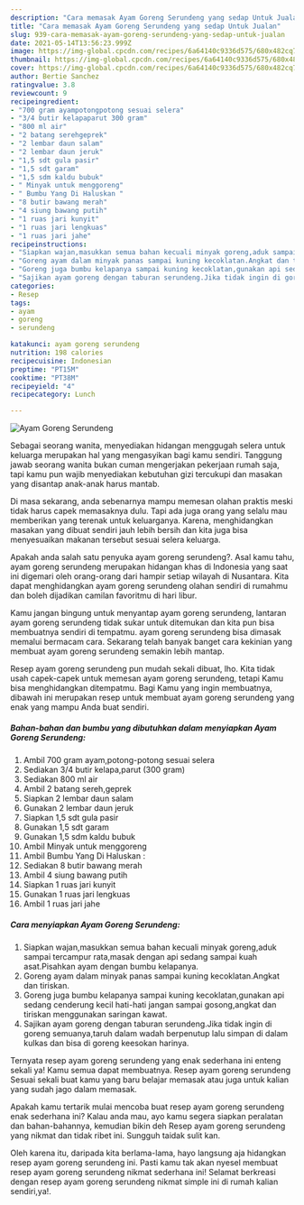 ```yaml
---
description: "Cara memasak Ayam Goreng Serundeng yang sedap Untuk Jualan"
title: "Cara memasak Ayam Goreng Serundeng yang sedap Untuk Jualan"
slug: 939-cara-memasak-ayam-goreng-serundeng-yang-sedap-untuk-jualan
date: 2021-05-14T13:56:23.999Z
image: https://img-global.cpcdn.com/recipes/6a64140c9336d575/680x482cq70/ayam-goreng-serundeng-foto-resep-utama.jpg
thumbnail: https://img-global.cpcdn.com/recipes/6a64140c9336d575/680x482cq70/ayam-goreng-serundeng-foto-resep-utama.jpg
cover: https://img-global.cpcdn.com/recipes/6a64140c9336d575/680x482cq70/ayam-goreng-serundeng-foto-resep-utama.jpg
author: Bertie Sanchez
ratingvalue: 3.8
reviewcount: 9
recipeingredient:
- "700 gram ayampotongpotong sesuai selera"
- "3/4 butir kelapaparut 300 gram"
- "800 ml air"
- "2 batang serehgeprek"
- "2 lembar daun salam"
- "2 lembar daun jeruk"
- "1,5 sdt gula pasir"
- "1,5 sdt garam"
- "1,5 sdm kaldu bubuk"
- " Minyak untuk menggoreng"
- " Bumbu Yang Di Haluskan "
- "8 butir bawang merah"
- "4 siung bawang putih"
- "1 ruas jari kunyit"
- "1 ruas jari lengkuas"
- "1 ruas jari jahe"
recipeinstructions:
- "Siapkan wajan,masukkan semua bahan kecuali minyak goreng,aduk sampai tercampur rata,masak dengan api sedang sampai kuah asat.Pisahkan ayam dengan bumbu kelapanya."
- "Goreng ayam dalam minyak panas sampai kuning kecoklatan.Angkat dan tiriskan."
- "Goreng juga bumbu kelapanya sampai kuning kecoklatan,gunakan api sedang cenderung kecil hati-hati jangan sampai gosong,angkat dan tiriskan menggunakan saringan kawat."
- "Sajikan ayam goreng dengan taburan serundeng.Jika tidak ingin di goreng semuanya,taruh dalam wadah berpenutup lalu simpan di dalam kulkas dan bisa di goreng keesokan harinya."
categories:
- Resep
tags:
- ayam
- goreng
- serundeng

katakunci: ayam goreng serundeng 
nutrition: 198 calories
recipecuisine: Indonesian
preptime: "PT15M"
cooktime: "PT38M"
recipeyield: "4"
recipecategory: Lunch

---
```



![Ayam Goreng Serundeng](https://img-global.cpcdn.com/recipes/6a64140c9336d575/680x482cq70/ayam-goreng-serundeng-foto-resep-utama.jpg)

Sebagai seorang wanita, menyediakan hidangan menggugah selera untuk keluarga merupakan hal yang mengasyikan bagi kamu sendiri. Tanggung jawab seorang  wanita bukan cuman mengerjakan pekerjaan rumah saja, tapi kamu pun wajib menyediakan kebutuhan gizi tercukupi dan masakan yang disantap anak-anak harus mantab.

Di masa  sekarang, anda sebenarnya mampu memesan olahan praktis meski tidak harus capek memasaknya dulu. Tapi ada juga orang yang selalu mau memberikan yang terenak untuk keluarganya. Karena, menghidangkan masakan yang dibuat sendiri jauh lebih bersih dan kita juga bisa menyesuaikan makanan tersebut sesuai selera keluarga. 



Apakah anda salah satu penyuka ayam goreng serundeng?. Asal kamu tahu, ayam goreng serundeng merupakan hidangan khas di Indonesia yang saat ini digemari oleh orang-orang dari hampir setiap wilayah di Nusantara. Kita dapat menghidangkan ayam goreng serundeng olahan sendiri di rumahmu dan boleh dijadikan camilan favoritmu di hari libur.

Kamu jangan bingung untuk menyantap ayam goreng serundeng, lantaran ayam goreng serundeng tidak sukar untuk ditemukan dan kita pun bisa membuatnya sendiri di tempatmu. ayam goreng serundeng bisa dimasak memalui bermacam cara. Sekarang telah banyak banget cara kekinian yang membuat ayam goreng serundeng semakin lebih mantap.

Resep ayam goreng serundeng pun mudah sekali dibuat, lho. Kita tidak usah capek-capek untuk memesan ayam goreng serundeng, tetapi Kamu bisa menghidangkan ditempatmu. Bagi Kamu yang ingin membuatnya, dibawah ini merupakan resep untuk membuat ayam goreng serundeng yang enak yang mampu Anda buat sendiri.

<!--inarticleads1-->

##### Bahan-bahan dan bumbu yang dibutuhkan dalam menyiapkan Ayam Goreng Serundeng:

1. Ambil 700 gram ayam,potong-potong sesuai selera
1. Sediakan 3/4 butir kelapa,parut (300 gram)
1. Sediakan 800 ml air
1. Ambil 2 batang sereh,geprek
1. Siapkan 2 lembar daun salam
1. Gunakan 2 lembar daun jeruk
1. Siapkan 1,5 sdt gula pasir
1. Gunakan 1,5 sdt garam
1. Gunakan 1,5 sdm kaldu bubuk
1. Ambil  Minyak untuk menggoreng
1. Ambil  Bumbu Yang Di Haluskan :
1. Sediakan 8 butir bawang merah
1. Ambil 4 siung bawang putih
1. Siapkan 1 ruas jari kunyit
1. Gunakan 1 ruas jari lengkuas
1. Ambil 1 ruas jari jahe




<!--inarticleads2-->

##### Cara menyiapkan Ayam Goreng Serundeng:

1. Siapkan wajan,masukkan semua bahan kecuali minyak goreng,aduk sampai tercampur rata,masak dengan api sedang sampai kuah asat.Pisahkan ayam dengan bumbu kelapanya.
1. Goreng ayam dalam minyak panas sampai kuning kecoklatan.Angkat dan tiriskan.
1. Goreng juga bumbu kelapanya sampai kuning kecoklatan,gunakan api sedang cenderung kecil hati-hati jangan sampai gosong,angkat dan tiriskan menggunakan saringan kawat.
1. Sajikan ayam goreng dengan taburan serundeng.Jika tidak ingin di goreng semuanya,taruh dalam wadah berpenutup lalu simpan di dalam kulkas dan bisa di goreng keesokan harinya.




Ternyata resep ayam goreng serundeng yang enak sederhana ini enteng sekali ya! Kamu semua dapat membuatnya. Resep ayam goreng serundeng Sesuai sekali buat kamu yang baru belajar memasak atau juga untuk kalian yang sudah jago dalam memasak.

Apakah kamu tertarik mulai mencoba buat resep ayam goreng serundeng enak sederhana ini? Kalau anda mau, ayo kamu segera siapkan peralatan dan bahan-bahannya, kemudian bikin deh Resep ayam goreng serundeng yang nikmat dan tidak ribet ini. Sungguh taidak sulit kan. 

Oleh karena itu, daripada kita berlama-lama, hayo langsung aja hidangkan resep ayam goreng serundeng ini. Pasti kamu tak akan nyesel membuat resep ayam goreng serundeng nikmat sederhana ini! Selamat berkreasi dengan resep ayam goreng serundeng nikmat simple ini di rumah kalian sendiri,ya!.

